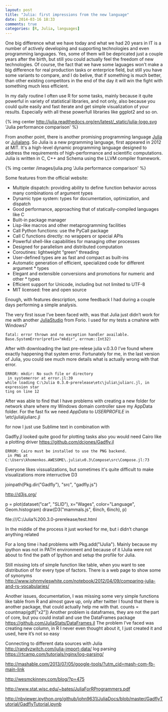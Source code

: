 ```yaml
---
layout: post
title: "Julia: first impressions from the new language"
date: 2014-03-16 18:33
comments: true
categories: [R, Julia, languages]
---
```


One big difference what we have today and what we had 20 years in IT is a number of actively developing and supporting technologies and even programming languages. Yes, some of them will be depricated just a couple years after the birth, but still you could actually feel the freedom of new technologies. Of course, the fact that we have some laguages won't make a big difference for real production tasks or enterprice field, but still you have some variants to compare, and I do belive, that if something is much better, than other existing competitors in the end of the day it will win the fight with something much less efficient.

In my daily routine I often use R for some tasks, mainly because it quite powerful in variety of statistical libraries, and not only, also because you could quite easily and fast iterate and get simple visualization of your results. Especially with all these powerfull libraries like ggplot2 and so on.

{% img center http://julia.readthedocs.org/en/latest/_static/julia-logo.svg 'Julia performance comparison' %}

From another point, there is another promising programming language [Julia](http://julialang.org/) or [Julialang](http://julialang.org/). So Julia is a new prgramming language, first appeared in 2012 at MIT. It's a high-level dynamic programming language designed to address the requirements of high-performance and scientific computations. Julia is written in C, C++ and Schema using the LLVM compiler framework.

{% img center /images/julia.png 'Julia performance comparison' %}

<!--more-->

Some features from the official website:

* Multiple dispatch: providing ability to define function behavior across many combinations of argument types
* Dynamic type system: types for documentation, optimization, and dispatch
* Good performance, approaching that of statically-compiled languages like C
* Built-in package manager
* Lisp-like macros and other metaprogramming facilities
* Call Python functions: use the PyCall package
* Call C functions directly: no wrappers or special APIs
* Powerful shell-like capabilities for managing other processes
* Designed for parallelism and distributed computation
* Coroutines: lightweight “green” threading
* User-defined types are as fast and compact as built-ins
* Automatic generation of efficient, specialized code for different argument * types
* Elegant and extensible conversions and promotions for numeric and other * types
* Efficient support for Unicode, including but not limited to UTF-8
* MIT licensed: free and open source

Enough, with features description, some feedback I had during a couple days performing a simple analysis.

The very first issue I’ve been faced with, was that Julia just didn’t work for me with another [JuliaStudio](https://github.com/forio/julia-studio) from Forio. I used for my tests a cmahine with Windows7

```
fatal: error thrown and no exception handler available.
Base.SystemError(prefix="mkdir", errnum::Int32)
```

After with downloading the last pre-relese julia v.0.3.0 I’ve found where exactly happening that system error. Fortunately for me, in the last version of Julia, you could see much more details what is actually wrong with that error.

```
ERROR: mkdir: No such file or directory
 in systemerror at error.jl:39
while loading C:\Julia 0.3.0-prerelease\etc\julia\juliarc.jl, in expression star
ting on line 12
```

After was able to find that I have problems with creating a new folder for network share where my Windows domain controller save my AppData folder. For the fast fix we need *AppData* to *USERPROFILE* in \etc\julia\juliarc.jl

for now I just use Sublime text in combination with

Gadfly.jl looked quite good for plotting tasks also you would need Cairo like a plotting driver https://github.com/dcjones/Gadfly.jl

```
ERROR: Cairo must be installed to use the PNG backend.
 in PNG at C:\Users\khomenkos.AWESOME\.julia\v0.3\Compose\src\Compose.jl:73
```

Everyone likes vissualizations, but sometimes it's quite difficult to make visualizations more interructive
D3

joinpath(Pkg.dir("Gadfly"), "src", "gadfly.js")

<script src="http://d3js.org/d3.v3.min.js"></script>
<script src="gadfly.js"></script>

<!-- Placed whereever you want the graphic to be rendered. -->
<div id="my_chart"></div>
<script src="mammals.js"></script>
<script>
draw("#my_chart");
</script>


http://d3js.org/

p = plot(dataset("car", "SLID"), x="Wages", color="Language", Geom.histogram)
draw(D3("mammals.js", 6inch, 6inch), p)

file:///C:/Julia%200.3.0-prerelease/test.html

In the middle of the process it just worked for me, but i didn’t change anything related

For a long time i had problems with Pkg.add("IJulia"). Mainly because my ipython was not in PATH environment and because of it IJulia were not about to find the path of Ipython and setup the profile for Julia.

Still missing lots of simple function like table, when you want to see distribution of for every type of factors.
There is a web page to show some of synonyms
 http://www.johnmyleswhite.com/notebook/2012/04/09/comparing-julia-and-rs-vocabularies/

Another issues, documentation, I was missing some very simple functions like table from R and almost gave up, only after twitter I found that there is another package, that could actually help me with that.
counts = countmap(gdf["x2"])
Another problem is dataframes, they are not the part of core, but you could install and use the DataFrames package https://github.com/JuliaStats/DataFrames.jl
The problem I’ve faced was creating new column, in R I never even thought about it, I just created it and used, here it’s not so easy

Connecting to different data sources with Julia http://randyzwitch.com/julia-import-data/
log parsing https://rtcamp.com/tutorials/nginx/log-parsing/


http://mashable.com/2013/07/05/google-tools/?utm_cid=mash-com-fb-main-link

http://wesmckinney.com/blog/?p=475


http://www.stat.wisc.edu/~bates/JuliaForRProgrammers.pdf

http://nbviewer.ipython.org/github/john9631/JuliaDocs/blob/master/GadflyTutorial/GadflyTutorial.ipynb
